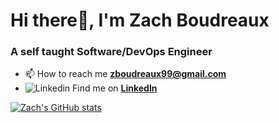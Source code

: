 # Hi there👋, I'm Zach Boudreaux
### A self taught Software/DevOps Engineer

- 📫 How to reach me **zboudreaux99@gmail.com**
- ![Linkedin](https://i.stack.imgur.com/gVE0j.png) Find me on **[LinkedIn](https://www.linkedin.com/zacharyrb99)**

[![Zach's GitHub stats](https://github-readme-stats.vercel.app/api?username=zacharyrb99)](https://github.com/zacharyrb99/github-readme-stats)